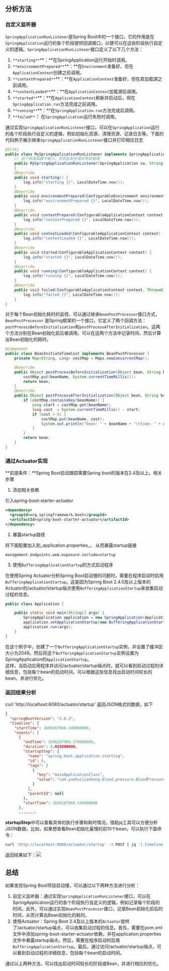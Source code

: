 <a name="P1mQR"></a>
## 分析方法
<a name="LiCIN"></a>
### 自定义监听器
`SpringApplicationRunListener`是Spring Boot中的一个接口，它的作用是在`SpringApplication`运行的各个阶段提供回调接口，以便可以在这些阶段执行自定义的逻辑。`SpringApplicationRunListener`接口定义了以下几个方法：

1. `**starting**`**：**在SpringApplication运行开始时调用。
2. `**environmentPrepared**`**：**在`Environment`准备好，但在`ApplicationContext`创建之前调用。
3. `**contextPrepared**`**：**在`ApplicationContext`准备好，但在其加载源之前调用。
4. `**contextLoaded**`**：**在`ApplicationContext`加载源后调用。
5. `**started**`**：**在`ApplicationContext`刷新并启动后，但在`SpringApplication.run`方法完成之前调用。
6. `**running**`**：**在`SpringApplication.run`方法完成后调用。
7. `**failed**`**：** 在`SpringApplication`运行失败时调用。

通过实现`SpringApplicationRunListener`接口，可以在`SpringApplication`运行的各个阶段执行自定义的逻辑，例如初始化资源、清理资源、记录日志等。下面的代码例子展示继承`SpringApplicationRunListener`接口并打印相应日志
```java
@Slf4j
public class MySpringApplicationRunListener implements SpringApplicationRunListener {
    // 这个构造函数不能少，否则反射生成实例会报错
    public MySpringApplicationRunListener(SpringApplication sa, String[] args) {
    }
    @Override
    public void starting() {
        log.info("starting {}", LocalDateTime.now());
    }
    @Override
    public void environmentPrepared(ConfigurableEnvironment environment) {
        log.info("environmentPrepared {}", LocalDateTime.now());
    }
    @Override
    public void contextPrepared(ConfigurableApplicationContext context) {
        log.info("contextPrepared {}", LocalDateTime.now());
    }
    @Override
    public void contextLoaded(ConfigurableApplicationContext context) {
        log.info("contextLoaded {}", LocalDateTime.now());
    }
    @Override
    public void started(ConfigurableApplicationContext context) {
        log.info("started {}", LocalDateTime.now());
    }
    @Override
    public void running(ConfigurableApplicationContext context) {
        log.info("running {}", LocalDateTime.now());
    }
    @Override
    public void failed(ConfigurableApplicationContext context, Throwable exception) {
        log.info("failed {}", LocalDateTime.now());
    }
}
```
对于每个Bean初始化耗时的监控，可以通过继承`BeanPostProcessor`接口方式，`BeanPostProcessor` 是Spring框架的一个接口，它定义了两个回调方法：`postProcessBeforeInitialization`和`postProcessAfterInitialization`。这两个方法分别在Bean初始化前后被调用。可以在这两个方法中记录时间，然后计算出Bean初始化的耗时。
```java
@Component
public class BeanInitiateTimeCost implements BeanPostProcessor {
    private Map<String, Long> costMap = Maps.newConcurrentMap();

    @Override
    public Object postProcessBeforeInitialization(Object bean, String beanName) throws BeansException {
        costMap.put(beanName, System.currentTimeMillis());
        return bean;
    }
    @Override
    public Object postProcessAfterInitialization(Object bean, String beanName) throws BeansException {
        if (costMap.containsKey(beanName)) {
            Long start = costMap.get(beanName);
            long cost  = System.currentTimeMillis() - start;
            if (cost > 0) {
                costMap.put(beanName, cost);
                System.out.println("bean: " + beanName + "\ttime: " + cost);
            }
        }
        return bean;
    }
}
```
<a name="sEuQ6"></a>
### 通过Actuator实现
**前提条件：**Spring Boot启动跟踪需要Spring boot的版本在2.4及以上。相关步骤

1. 添加相关依赖

引入spring-boot-starter-actuator
```xml
<dependency>
  <groupId>org.springframework.boot</groupId>
  <artifactId>spring-boot-starter-actuator</artifactId>
</dependency>
```

2. 暴露startup路径

将下面配置加入到_application.properties_， 从而暴露startup链接
```properties
management.endpoints.web.exposure.include=startup
```

3. 使用`BufferingApplicationStartup`的方式启动程序

在使用Spring Actuator分析Spring Boot启动慢的问题时，需要在程序启动时启用`BufferingApplicationStartup`。这是因为Spring Boot 2.4.0及以上版本的Actuator的/actuator/startup端点使用`BufferingApplicationStartup`来收集启动过程的信息。
```java
public class Application {

    public static void main(String[] args) {
        SpringApplication application = new SpringApplication(Application.class);
        application.setApplicationStartup(new BufferingApplicationStartup(2048));
        application.run(args);
    }
}
```
在这个例子中，创建了一个`BufferingApplicationStartup`实例，并设置了缓冲区大小为2048。然后将这个`BufferingApplicationStartup`实例设置为SpringApplication的`ApplicationStartup`。<br />这样，当启动应用程序并访问/actuator/startup端点时，就可以看到启动过程的详细信息，包括每个bean的启动时间。可以根据这些信息找出启动时间较长的bean，并进行优化。
<a name="mFk0B"></a>
### 返回结果分析
curl 'http://localhost:8080/actuator/startup' 返回JSON格式的数据，如下
```json
{
  "springBootVersion": "2.6.3",
  "timeline": {
    "startTime": 1698287960.140000000,
    "events": [
      {
        "endTime": 1698287960.176000000,
        "duration": 0.018000000,
        "startupStep": {
          "name": "spring.boot.application.starting",
          "id": 0,
          "tags": [
            {
              "key": "mainApplicationClass",
              "value": "com.yuehuijiankang.blood.pressure.BloodPressureServiceApplication"
            }
          ],
          "parentId": null
        },
        "startTime": 1698287960.158000000
      },
      ........
```
**startupStep**中可以查看具体的执行步骤和耗时情况。借助jq工具可以方便分析JSON数据。比如，如果想查看Bean初始化最慢的前10个bean。可以执行下面命令：
```bash
curl 'http://localhost:8080/actuator/startup' -X POST | jq '[.timeline.events | sort_by(.duration) | reverse[] | select(.startupStep.name | match("spring.beans.instantiate")) | {beanName: .startupStep.tags[0].value, duration: .duration}] | .[:10]'
```
返回结果如下：![](https://cdn.nlark.com/yuque/0/2023/png/396745/1702520253928-660c08b7-9b4a-4df3-bd76-9390a831c1c2.png#averageHue=%23102c37&clientId=u3a68ff39-8807-4&from=paste&id=u10a2ea59&originHeight=688&originWidth=1080&originalType=url&ratio=2.5&rotation=0&showTitle=false&status=done&style=none&taskId=u454a1001-a59b-4b44-a237-7131669c65e&title=)
<a name="rOjwz"></a>
## 总结
如果发现Spring Boot项目启动慢，可以通过以下两种方法进行分析：

1. 自定义监听器：通过实现`SpringApplicationRunListener`接口，可以在SpringApplication运行的各个阶段执行自定义的逻辑，例如记录每个阶段的时间。此外，可以通过实现`BeanPostProcessor`接口，记录Bean初始化前后的时间，从而计算出Bean初始化的耗时。
2. 使用Actuator：Spring Boot 2.4及以上版本的`Actuator`提供了/actuator/startup端点，可以收集启动过程的信息。首先，需要在pom.xml文件中添加spring-boot-starter-actuator依赖，并在application.properties文件中暴露startup端点。然后，需要在程序启动时启用`BufferingApplicationStartup`。最后，通过访问/actuator/startup端点，可以看到启动过程的详细信息，包括每个bean的启动时间。

通过以上两种方法，可以找出启动时间较长的阶段或Bean，并进行相应的优化。

